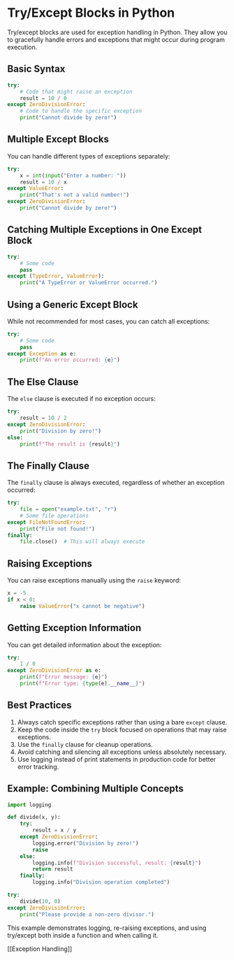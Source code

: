 # Try/Except Blocks in Python

Try/except blocks are used for exception handling in Python. They allow you to gracefully handle errors and exceptions that might occur during program execution.

## Basic Syntax

```python
try:
    # Code that might raise an exception
    result = 10 / 0
except ZeroDivisionError:
    # Code to handle the specific exception
    print("Cannot divide by zero!")
```

## Multiple Except Blocks

You can handle different types of exceptions separately:

```python
try:
    x = int(input("Enter a number: "))
    result = 10 / x
except ValueError:
    print("That's not a valid number!")
except ZeroDivisionError:
    print("Cannot divide by zero!")
```

## Catching Multiple Exceptions in One Except Block

```python
try:
    # Some code
    pass
except (TypeError, ValueError):
    print("A TypeError or ValueError occurred.")
```

## Using a Generic Except Block

While not recommended for most cases, you can catch all exceptions:

```python
try:
    # Some code
    pass
except Exception as e:
    print(f"An error occurred: {e}")
```

## The Else Clause

The `else` clause is executed if no exception occurs:

```python
try:
    result = 10 / 2
except ZeroDivisionError:
    print("Division by zero!")
else:
    print(f"The result is {result}")
```

## The Finally Clause

The `finally` clause is always executed, regardless of whether an exception occurred:

```python
try:
    file = open("example.txt", "r")
    # Some file operations
except FileNotFoundError:
    print("File not found!")
finally:
    file.close()  # This will always execute
```

## Raising Exceptions

You can raise exceptions manually using the `raise` keyword:

```python
x = -5
if x < 0:
    raise ValueError("x cannot be negative")
```

## Getting Exception Information

You can get detailed information about the exception:

```python
try:
    1 / 0
except ZeroDivisionError as e:
    print(f"Error message: {e}")
    print(f"Error type: {type(e).__name__}")
```

## Best Practices

1. Always catch specific exceptions rather than using a bare `except` clause.
2. Keep the code inside the `try` block focused on operations that may raise exceptions.
3. Use the `finally` clause for cleanup operations.
4. Avoid catching and silencing all exceptions unless absolutely necessary.
5. Use logging instead of print statements in production code for better error tracking.

## Example: Combining Multiple Concepts

```python
import logging

def divide(x, y):
    try:
        result = x / y
    except ZeroDivisionError:
        logging.error("Division by zero!")
        raise
    else:
        logging.info(f"Division successful, result: {result}")
        return result
    finally:
        logging.info("Division operation completed")

try:
    divide(10, 0)
except ZeroDivisionError:
    print("Please provide a non-zero divisor.")
```

This example demonstrates logging, re-raising exceptions, and using try/except both inside a function and when calling it.


[[Exception Handling]]